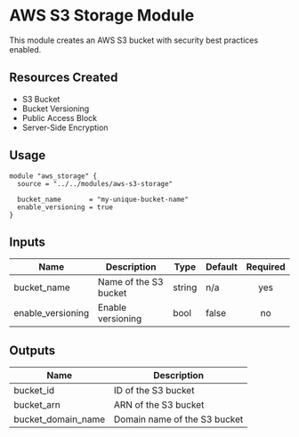 # AWS S3 Storage Module

This module creates an AWS S3 bucket with security best practices enabled.

## Resources Created

- S3 Bucket
- Bucket Versioning
- Public Access Block
- Server-Side Encryption

## Usage

```hcl
module "aws_storage" {
  source = "../../modules/aws-s3-storage"

  bucket_name       = "my-unique-bucket-name"
  enable_versioning = true
}
```

## Inputs

| Name | Description | Type | Default | Required |
|------|-------------|------|---------|:--------:|
| bucket_name | Name of the S3 bucket | string | n/a | yes |
| enable_versioning | Enable versioning | bool | false | no |

## Outputs

| Name | Description |
|------|-------------|
| bucket_id | ID of the S3 bucket |
| bucket_arn | ARN of the S3 bucket |
| bucket_domain_name | Domain name of the S3 bucket |
